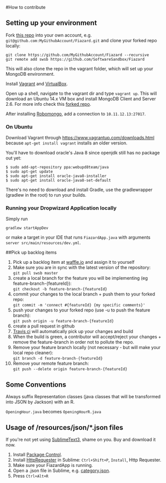 #How to contribute

## Setting up your environment
Fork [this repo](https://github.com/SoftwareSandbox/Fiazard/) into your own account, e.g. `git@github.com:MyGithubAccount/Fiazard.git` and clone your forked repo locally:  
 ```
 git clone https://github.com/MyGithubAccount/Fiazard --recursive
 git remote add swsb https://github.com/SoftwareSandbox/Fiazard
 ```  
This will also clone the repo in the vagrant folder, which will set up your MongoDB environment.

Install [Vagrant](http://vagrantup.com) and [VirtualBox](https://www.virtualbox.org/wiki/Downloads).

Open up a shell, navigate to the vagrant dir and type `vagrant up`. This will download an Ubuntu 14.x VM box and install MongoDB Client and Server 2.6. For more info check this [forked repo](https://github.com/Sch3lp/ubuntu1404-mongodb26).

After installing [Robomongo](http://robomongo.org/), add a connection to `10.11.12.13:27017`.

### On Ubuntu
Download Vagrant through https://www.vagrantup.com/downloads.html because `apt-get install vagrant` installs an older version.

You'll have to download oracle's Java 8 since openjdk still has no package out yet:
```ssh
$ sudo add-apt-repository ppa:webupd8team/java
$ sudo apt-get update
$ sudo apt-get install oracle-java8-installer
$ sudo apt-get install oracle-java8-set-default
```

There's no need to download and install Gradle, use the gradlewrapper (gradlew in the root) to run your builds.

### Running your Dropwizard Application locally
Simply run 
 ```
 gradlew startAppDev
 ```
or make a target in your IDE that runs `FiazardApp.java` with arguments `server src/main/resources/dev.yml`.

##Pick up backlog items
1. Pick up a backlog item at [waffle.io](https://waffle.io/softwaresandbox/fiazard) and assign it to yourself
2. Make sure you are in sync with the latest version of the repository:  
  `git pull swsb master`
3. create a local branch for the feature you will be implementing (eg feature-branch-{featureId}):  
  `git checkout -b feature-branch-{featureId}`
4. commit your changes to the local branch + push them to your forked repo:  
  `git commit -m 'connect #{featureId} {my specific comments}'`
5. push your changes to your forked repo (use -u to push the feature branch):  
  `git push origin -u feature-branch-{featureId}`
6. create a pull request in github
7. [Travis ci](https://travis-ci.org/SoftwareSandbox/Fiazard) will automatically pick up your changes and build
8. When the build is green, a contributor will accept/reject your changes + remove the feature-branch in order not to pollute the repo.
9. Remove your feature branch locally (not necessary - but will make your local repo cleaner):  
  `git branch -d feature-branch-{featureId}`
10. Remove your remote feature branch:  
  `git push --delete origin feature-branch-{featureId}`

## Some Conventions

Always suffix Representation classes (java classes that will be transformed into JSON by Jackson) with an R.

`OpeningHour.java` becomes `OpeningHourR.java`

## Usage of /resources/json/*.json files
If you're not yet using [SublimeText3](http://www.sublimetext.com/3), shame on you. Buy and download it now.

1. Install [Package Control](https://sublime.wbond.net/installation#st3).
2. Install [HttpRequester](https://github.com/braindamageinc/SublimeHttpRequester) in Sublime: `Ctrl+Shift+P`, `Install`, Http Requester.
3. Make sure your FiazardApp is running.
4. Open a .json file in Sublime, e.g. [category.json](src/test/resources/json/categories.json).
5. Press `Ctrl+Alt+R`
